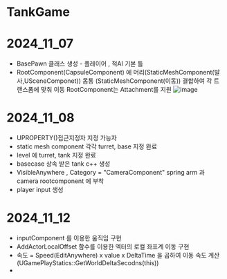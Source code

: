 # TankGame
# 2024_11_07
- BasePawn 클래스 생성 - 플레이어 , 적AI 기본 틀
- RootComponent(CapsuleComponent) 에 머리(StaticMeshComponent(발사,USceneComponet)) 몸통 (StaticMeshComponent(이동)) 결합하여 각 트랜스폼에 맞춰 이동 RootComponent는 Attachment를 지원
![image](https://github.com/user-attachments/assets/7afd16b5-3e23-4be2-8e2a-7725abdf48f6)

# 2024_11_08
- UPROPERTY()접근지정자 지정 가능자
- static mesh component 각각 turret, base 지정 완료 
- level 에 turret, tank 지정 완료
- basecase 상속 받은 tank c++ 생성 
- VisibleAnywhere , Category = "CameraComponent" spring arm 과 camera rootcomponent 에 부착
- player input 생성

# 2024_11_12
- inputComponent 를 이용한 움직임 구현 
- AddActorLocalOffset 함수를 이용한 엑터의 로컬 좌표계 이동 구현
- 속도 = Speed(EditAnywhere) x value x DeltaTime 을 곱하여 이동 속도 계산 (UGamePlayStatics::GetWorldDeltaSecodns(this))
- 
  
